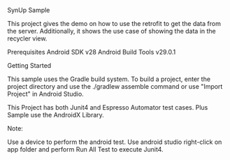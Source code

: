 SynUp Sample

This project gives the demo on how to use the retrofit to get the data from the server. 
Additionally, it shows the use case of showing the data in the recycler view.

Prerequisites Android SDK v28 Android Build Tools v29.0.1

Getting Started

This sample uses the Gradle build system. 
To build a project, enter the project directory and use the ./gradlew assemble command or use "Import Project" in Android Studio.

This Project has both Junit4 and Espresso Automator test cases. Plus Sample use the AndroidX Library.

Note:

Use a device to perform the android test.
Use android studio right-click on app folder and perform Run All Test to execute Junit4.
